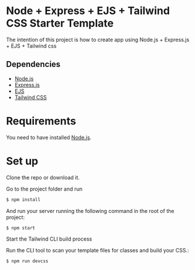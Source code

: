 # Node + Express + EJS + Tailwind CSS Starter Template

The intention of this project is how to create app using Node.js + Express.js + EJS + Tailwind css

## Dependencies

- [Node.js](https://nodejs.org/)
- [Express.js](https://expressjs.com/)
- [EJS](https://ejs.co/)
- [Tailwind CSS](https://tailwindcss.com/)

# Requirements

You need to have installed [Node.js](https://nodejs.org/es/download/).

# Set up

Clone the repo or download it.

Go to the project folder and run

```sh
$ npm install
```

And run your server running the following command in the root of the project:

```sh
$ npm start
```

Start the Tailwind CLI build process

Run the CLI tool to scan your template files for classes and build your CSS.:

```sh
$ npm run devcss
```
